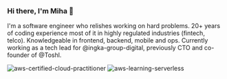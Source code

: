 ### Hi there, I'm Miha 👋

I'm a software engineer who relishes working on hard problems. 20+ years of coding experience most of it in highly regulated industries (fintech, telco). Knowledgeable in frontend, backend, mobile and ops. Currently working as a tech lead for @ingka-group-digital, previously CTO and co-founder of @Toshl.

![aws-certified-cloud-practitioner](https://user-images.githubusercontent.com/148423/231996619-dd41583e-caf7-4c7f-bbbf-2f29b65fba83.png)
![aws-learning-serverless](https://user-images.githubusercontent.com/148423/231996631-3fe08bd7-9584-4102-80e7-19802121b57d.png)
